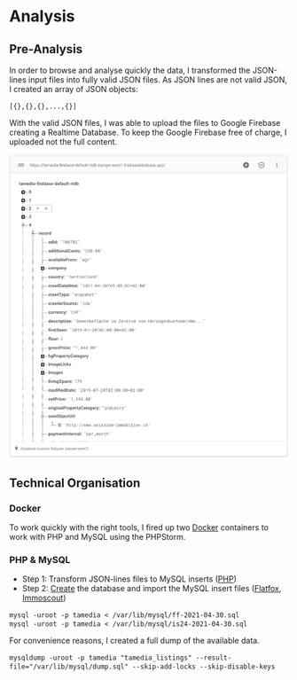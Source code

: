 # Analysis
## Pre-Analysis
In order to browse and analyse quickly the data, I transformed the JSON-lines input files into fully valid JSON files. As JSON lines
are not valid JSON, I created an array of JSON objects:
```
[{},{},{},...,{}]
```
With the valid JSON files, I was able to upload the files to Google Firebase creating a Realtime Database. To keep the
Google Firebase free of charge, I uploaded not the full content.

![FireBase](./firebase.png)

## Technical Organisation
### Docker
To work quickly with the right tools, I fired up two [Docker](stack.yml) containers to work with PHP and MySQL using the PHPStorm.
### PHP & MySQL
* Step 1: Transform JSON-lines files to MySQL inserts ([PHP](importer.php))
* Step 2: [Create](./create.sql) the database and import the MySQL insert files ([Flatfox](./ff-2021-04-30.sql), [Immoscout](./is24-2021-04-30.sql))
```
mysql -uroot -p tamedia < /var/lib/mysql/ff-2021-04-30.sql
mysql -uroot -p tamedia < /var/lib/mysql/is24-2021-04-30.sql
  ```
For convenience reasons, I created a full dump of the available data.
```
mysqldump -uroot -p tamedia "tamedia_listings" --result-file="/var/lib/mysql/dump.sql" --skip-add-locks --skip-disable-keys
```